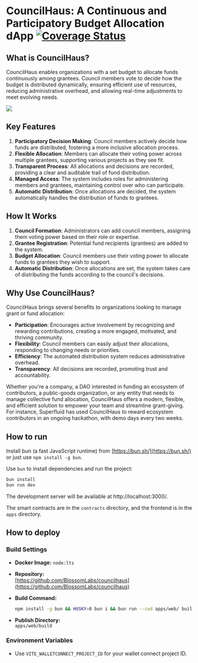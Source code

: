 # CouncilHaus: A Continuous and Participatory Budget Allocation dApp [![Coverage Status](https://coveralls.io/repos/github/BlossomLabs/councilhaus/badge.svg?branch=master&dummy=unused)](https://coveralls.io/github/BlossomLabs/councilhaus?branch=master)


## What is CouncilHaus?

CouncilHaus enables organizations with a set budget to allocate funds continuously among grantees. Council members vote to decide how the budget is distributed dynamically, ensuring efficient use of resources, reducing administrative overhead, and allowing real-time adjustments to meet evolving needs.

![](https://ipfs.blossom.software/ipfs/QmS39MkssLK2Tvv63NK7aYVmyDsDGJCJ2LEtBSr1saisK4)

## Key Features

1. **Participatory Decision Making**: Council members actively decide how funds are distributed, fostering a more inclusive allocation process.
2. **Flexible Allocation**: Members can allocate their voting power across multiple grantees, supporting various projects as they see fit.
3. **Transparent Process**: All allocations and decisions are recorded, providing a clear and auditable trail of fund distribution.
4. **Managed Access**: The system includes roles for administering members and grantees, maintaining control over who can participate.
5. **Automatic Distribution**: Once allocations are decided, the system automatically handles the distribution of funds to grantees.

## How It Works

1. **Council Formation**: Administrators can add council members, assigning them voting power based on their role or expertise.
2. **Grantee Registration**: Potential fund recipients (grantees) are added to the system.
3. **Budget Allocation**: Council members use their voting power to allocate funds to grantees they wish to support.
4. **Automatic Distribution**: Once allocations are set, the system takes care of distributing the funds according to the council's decisions.

## Why Use CouncilHaus?

CouncilHaus brings several benefits to organizations looking to manage grant or fund allocation:

- **Participation**: Encourages active involvement by recognizing and rewarding contributions, creating a more engaged, motivated, and thriving community.
- **Flexibility**: Council members can easily adjust their allocations, responding to changing needs or priorities.
- **Efficiency**: The automated distribution system reduces administrative overhead.
- **Transparency**: All decisions are recorded, promoting trust and accountability.

Whether you're a company, a DAO interested in funding an ecosystem of contributors, a public-goods organization,  or any entity that needs to manage collective fund allocation, CouncilHaus offers a modern, flexible, and efficient solution to empower your team and streamline grant-giving. For instance, Superfluid has used CouncilHaus to reward ecosystem contributors in an ongoing hackathon, with demo days every two weeks.

## How to run

Install bun (a fast JavaScript runtime) from [https://bun.sh/](https://bun.sh/) or just use `npm install -g bun`.

Use `bun` to install dependencies and run the project:

```bash
bun install
bun run dev
```

The development server will be available at http://localhost:3000/.

The smart contracts are in the `contracts` directory, and the frontend is in the `apps` directory.

## How to deploy

### Build Settings

- **Docker Image:**
  `node:lts`

- **Repository:**  
  [https://github.com/BlossomLabs/councilhaus](https://github.com/BlossomLabs/councilhaus)

- **Build Command:**  
  ```bash
  npm install -g bun && HUSKY=0 bun i && bun run --cwd apps/web/ build
  ```

- **Publish Directory:**  
  `apps/web/build`

### Environment Variables

- Use `VITE_WALLETCONNECT_PROJECT_ID` for your wallet connect project ID.
